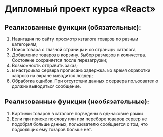# Дипломный проект курса «React»

## Реализованные функции (обязательные):

1. Навигация по сайту, просмотр каталога товаров по разным категориям;
2. Поиск товара с главной страницы и со страницы каталога;
3. Добавление товаров в корзину. Выбор размеров и количества. Состояние сохраняется после перезагрузки;
4. Возможность отправить заказ;
5. В настройках сервера прописана задержка. Во время обработки запроса на экране выводится лоадер;
6. Обработка ошибок. При отсутствии данных с сервера пользователю должно выводиться сообщение.

## Реализованные функции (необязательные):

1. Картинки товаров в каталоге подведены в одинаковые рамки
2. Если при поиске по слову или при переборе товаров сервер не подобрал больше данных, пользователю сообщается о том, что подходящих ему товаров больше нет.